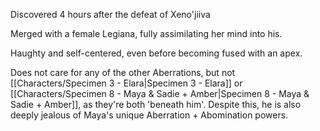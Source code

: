 ---
---
Discovered 4 hours after the defeat of Xeno'jiiva

Merged with a female Legiana, fully assimilating her mind into his.

Haughty and self-centered, even before becoming fused with an apex. 

Does not care for any of the other Aberrations, but not [[Characters/Specimen 3 - Elara|Specimen 3 - Elara]] or [[Characters/Specimen 8 - Maya & Sadie + Amber|Specimen 8 - Maya & Sadie + Amber]], as they're both 'beneath him'. Despite this, he is also deeply jealous of Maya's unique Aberration + Abomination powers.